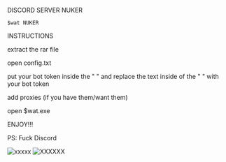 DISCORD SERVER NUKER

    $wat NUKER


INSTRUCTIONS

extract the rar file

open config.txt

put your bot token inside the " " and replace the text inside of the " " with your bot token

add proxies (if you have them/want them)

open $wat.exe

ENJOY!!!

PS: Fuck Discord

![xxxxx](https://github.com/user-attachments/assets/68296ef2-0c9f-4067-af11-af483fa10d09)
![XXXXXX](https://github.com/user-attachments/assets/e44a4833-33b2-4a29-8f9e-0fa8b0a4ce16)
